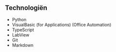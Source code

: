 ## Technologiën

- Python
- VisualBasic (for Applications) (Office Automation)
- TypeScript
- LabView
- Git
- Markdown